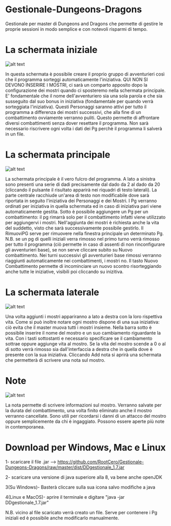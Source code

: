 # Gestionale-Dungeons-Dragons
Gestionale per master di Dungeons and Dragons che permette di gestire le proprie sessioni in modo semplice e con notevoli 
risparmi di tempo.

# La schermata iniziale
![alt text](https://user-images.githubusercontent.com/46685230/51142813-34450e00-184d-11e9-87d1-e03395dc594b.png)

In questa schermata è possibile creare il proprio gruppo di avventurieri così che il programma sorteggi automaticamente 
l'iniziativa. QUI NON SI DEVONO INSERIRE I MOSTRI, ci sarà un comparto apposito dopo la configurazione dei mostri quando
ci sposteremo nella schermata principale. E' fondamentale che il nome dell'avventuriero sia una sola parola e che sia susseguito
dal suo bonus in iniziativa (fondamentale per quando verrà sorteggiata l'iniziativa). Questi Personaggi saranno attivi per tutto
il programma a differenza dei mostri successivi, che alla fine di un combattimento ovviamente verranno puliti. Questo permette
di affrontare diversi combattimenti senza dover resettare il programma. Non sarà necessario riscrivere ogni volta i dati dei Pg 
perchè il programma li salverà in un file.

# La schermata principale
![alt text](https://user-images.githubusercontent.com/46685230/51146415-08c72100-1857-11e9-8205-44f53a0d7aae.png)

La schermata principale è il vero fulcro del programma. A lato a sinistra sono presenti una serie di dadi precisamente dal dado da
2 al dado da 20 (cliccando il pulsante il risultato apparirà nei riquadri di testo laterali). La parte centrale racchiude un'area 
di testo non modificabile dove sarà riportata in seguito l'iniziativa dei Personaggi e dei Mostri. I Pg verranno ordinati per 
iniziativa in quella schermata ed in caso di iniziativa pari viene automaticamente gestita. Sotto è possibile aggiungere un
Pg per un combattimento: il pg rimarrà solo per il combattimento infatti viene utilizzato per aggiungervi i mostri. Nell'aggiunta
dei mostri è richiesta anche la vita del suddetto, visto che sarà successivamente possibile gestirlo. Il RimuoviPG serve per
rimuovere nella finestra principale un determinato Pg. N.B. se un pg di quelli iniziali verra rimosso nel primo turno verrà rimosso
per tutto il programma (ciò permette in caso di assenti di non rinconfigurare gli avventurieri base), se non serve cliccare subito
su Nuovo combattimento. Nei turni successivi gli avventurieri base rimossi verranno riaggiunti automaticamente nei combattimenti, 
i mostri no. Il tasto Nuovo Combattimento permette di incominciare un nuovo scontro risorteggiando anche tutte le iniziative, 
visibili poi cliccando su inizitiva.

# La schermata laterale
![alt text](https://user-images.githubusercontent.com/46685230/51147108-4fb61600-1859-11e9-8acd-5eb3662af7d4.png)

Una volta aggiunti i mostri appariranno a lato a destra con la loro rispettiva vita. Come si può inoltre notare ogni mostro dispone
di una sua iniziativa: ciò evita che il master muova tutti i mostri insieme. Nella barra sotto è possibile inserire il nome del
mostro e un suo cambiamento riguardante la vita. Con i tasti sottostanti e necessario specificare se il cambiamento sottrae oppure
aggiunge vita al mostro. Se la vita del mostro scende a 0 o al di sotto verrà rimosso sia dall'interfaccia a destra che in quella
dove è presente con la sua iniziativa. Cliccando Add nota si aprirà una schermata che permetterà di scrivere una nota sul mostro.

# Note
![alt text](https://user-images.githubusercontent.com/46685230/51147290-06b29180-185a-11e9-8bcc-6dd0b0efa10c.png)

La nota permette di scrivere informazioni sul mostro. Verranno salvate per la durata del combattimento, una volta finito 
eliminato anche il mostro verranno cancellate. Sono utili per ricordarsi i danni di un attacco del mostro oppure semplicemente
da chi è ingaggiato. Possono essere aperte più note in contemporanea.

# Download per Windows, Mac e Linux
1- scaricare il file .jar --> https://github.com/RootCero/Gestionale-Dungeons-Dragons/raw/master/dist/DDgestionale_1.7.jar

2- scaricare una versione di java superiore alla 8, va bene anche openJDK

3(Su Windows)- Basterà cliccare sulla sua icona salvo modifiche a java

4(Linux e MacOS)- aprire il terminale e digitare "java -jar DDgestionale_1.7.jar"

N.B. vicino al file scaricato verrà creato un file. Serve per contenere i Pg iniziali ed è possibile anche modificarlo 
manualmente.

